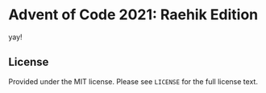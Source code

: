 # Advent of Code 2021: Raehik Edition
yay!

## License
Provided under the MIT license. Please see `LICENSE` for the full license text.
